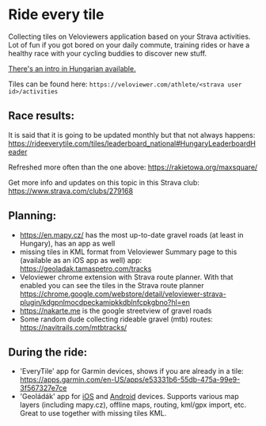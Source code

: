 # Ride every tile
Collecting tiles on Veloviewers application based on your Strava activities.
Lot of fun if you got bored on your daily commute, training rides or have a healthy race with your cycling buddies to discover new stuff.

[There's an intro in Hungarian available.](csempezes.pdf)

Tiles can be found here:
`https://veloviewer.com/athlete/<strava user id>/activities`

## Race results:
It is said that it is going to be updated monthly but that not always happens: https://rideeverytile.com/tiles/leaderboard_national#HungaryLeaderboardHeader

Refreshed more often than the one above: https://rakietowa.org/maxsquare/

Get more info and updates on this topic in this Strava club: https://www.strava.com/clubs/279168

## Planning:
* https://en.mapy.cz/ has the most up-to-date gravel roads (at least in Hungary), has an app as well
* missing tiles in KML format from Veloviewer Summary page to this (available as an iOS app as well) app: https://geoladak.tamaspetro.com/tracks
* Veloviewer chrome extension with Strava route planner. With that enabled you can see the tiles in the Strava route planner https://chrome.google.com/webstore/detail/veloviewer-strava-plugin/kdgpnlmocdpeckamipkkdblnfcpkgbno?hl=en
* https://nakarte.me is the google streetview of gravel roads
* Some random dude collecting rideable gravel (mtb) routes: https://navitrails.com/mtbtracks/

## During the ride:
* 'EveryTile' app for Garmin devices, shows if you are already in a tile: https://apps.garmin.com/en-US/apps/e53331b6-55db-475a-99e9-3f567327e7ce
* 'Geoládák' app for [iOS](https://apps.apple.com/hu/app/geoládák/id1214718958?l=hu) and [Android](https://play.google.com/store/apps/details?id=com.tamaspetro.geocachinghu&hl=en&gl=US) devices. Supports various map layers (including mapy.cz), offline maps, routing, kml/gpx import, etc. Great to use together with missing tiles KML. 

